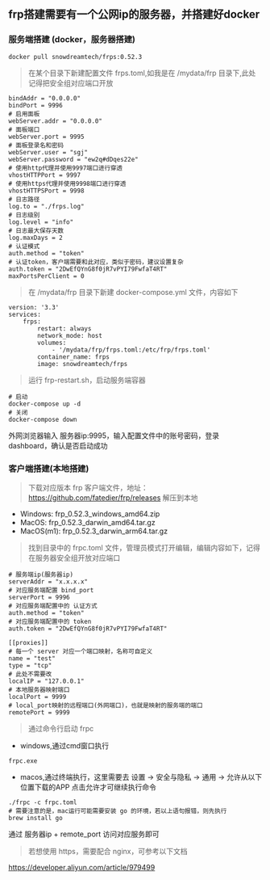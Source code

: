 ## frp搭建需要有一个公网ip的服务器，并搭建好docker

### 服务端搭建 (docker，服务器搭建)
```shell
docker pull snowdreamtech/frps:0.52.3
```

> 在某个目录下新建配置文件 frps.toml,如我是在 /mydata/frp 目录下,此处记得把安全组对应端口开放
```shell
bindAddr = "0.0.0.0"
bindPort = 9996
# 启用面板
webServer.addr = "0.0.0.0"
# 面板端口
webServer.port = 9995
# 面板登录名和密码
webServer.user = "sgj"
webServer.password = "ew2q#dDqes22e"
# 使用http代理并使用9997端口进行穿透
vhostHTTPPort = 9997
# 使用https代理并使用9998端口进行穿透
vhostHTTPSPort = 9998
# 日志路径
log.to = "./frps.log"
# 日志级别
log.level = "info"
# 日志最大保存天数
log.maxDays = 2
# 认证模式
auth.method = "token"
# 认证token，客户端需要和此对应，类似于密码，建议设置复杂
auth.token = "2DwEfQYnG8f0jR7vPYI79FwfaT4RT"
maxPortsPerClient = 0
```

> 在 /mydata/frp 目录下新建 docker-compose.yml 文件，内容如下
```shell
version: '3.3'
services:
    frps:
        restart: always
        network_mode: host
        volumes:
            - '/mydata/frp/frps.toml:/etc/frp/frps.toml'
        container_name: frps
        image: snowdreamtech/frps
```

> 运行 frp-restart.sh，启动服务端容器
```shell
# 启动
docker-compose up -d
# 关闭
docker-compose down
```

外网浏览器输入 服务器ip:9995，输入配置文件中的账号密码，登录 dashboard，确认是否启动成功

### 客户端搭建(本地搭建)
> 下载对应版本 frp 客户端文件，地址：https://github.com/fatedier/frp/releases 解压到本地

* Windows: frp_0.52.3_windows_amd64.zip
* MacOS: frp_0.52.3_darwin_amd64.tar.gz
* MacOS(m1): frp_0.52.3_darwin_arm64.tar.gz


> 找到目录中的 frpc.toml 文件，管理员模式打开编辑，编辑内容如下，记得在服务器安全组开放对应端口
```shell
# 服务端ip(服务器ip)
serverAddr = "x.x.x.x"
# 对应服务端配置 bind_port
serverPort = 9996
# 对应服务端配置中的 认证方式
auth.method = "token"
# 对应服务端配置中的 token
auth.token = "2DwEfQYnG8f0jR7vPYI79FwfaT4RT"

[[proxies]]
# 每一个 server 对应一个端口映射，名称可自定义
name = "test"
type = "tcp"
# 此处不需要改
localIP = "127.0.0.1"
# 本地服务器映射端口
localPort = 9999
# local_port映射的远程端口(外网端口)，也就是映射的服务端的端口
remotePort = 9999
```

> 通过命令行启动 frpc

* windows,通过cmd窗口执行
```shell
frpc.exe
```
* macos,通过终端执行，这里需要去 设置 -> 安全与隐私 -> 通用 -> 允许从以下位置下载的APP 点击允许才可继续执行命令
```shell
./frpc -c frpc.toml
# 需要注意的是，mac运行可能需要安装 go 的环境，若以上语句报错，则先执行
brew install go
```
通过 服务器ip + remote_port 访问对应服务即可

> 若想使用 https，需要配合 nginx，可参考以下文档

https://developer.aliyun.com/article/979499